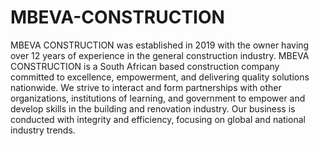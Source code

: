 # MBEVA-CONSTRUCTION
MBEVA CONSTRUCTION was established in 2019 with the owner having over 12 years of experience in the general construction industry.
MBEVA CONSTRUCTION is a South African based construction company committed to excellence, empowerment, and delivering quality solutions nationwide.
We strive to interact and form partnerships with other organizations, institutions of learning, and government to empower and develop skills in the building and renovation industry.
Our business is conducted with integrity and efficiency, focusing on global and national industry trends.

